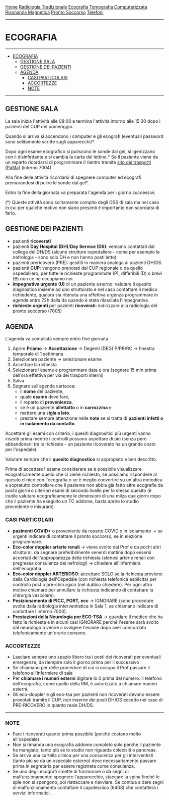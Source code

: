 <div class="topnav">
  <a href="index.html">Home</a>
  <a href="radiologia_tradizionale.html">Radiologia Tradizionale</a>
  <a href="ecografia.html">Ecografia</a>
  <a href="tomografia_computerizzata.html">Tomografia Computerizzata</a>
  <a href="risonanza_magnetica.html">Risonanza Magnetica</a>
  <a href="pronto_soccorso.html">Pronto Soccorso</a>
  <a href="contatti.html">Telefoni</a>
</div>

---

# ECOGRAFIA

---
- [ECOGRAFIA](#ecografia)
  - [GESTIONE SALA](#gestione-sala)
  - [GESTIONE DEI PAZIENTI](#gestione-dei-pazienti)
  - [AGENDA](#agenda)
    - [CASI PARTICOLARI](#casi-particolari)
    - [ACCORTEZZE](#accortezze)
    - [NOTE](#note)

---

## GESTIONE SALA

La sala inizia l'attività alle 08:00 e termina l'attività intorno alle 15:30 dopo i pazienti del CUP del pomeriggio.

Quando si arriva si accendono i computer e gli ecografi (eventuali password sono solitamente scritte sugli apparecchi)*.

Dopo ogni esame ecografico si puliscono le sonde dal gel, si igenizzano con il disinfettante e si cambia la carta del lettino.*
Se il paziente viene da un reparto ricordarsi di programmare il rientro tramite [sito dei trasporti (PaMa)](https://trasportipama.dussmann.it/sanluigi) (interno 7004)

Alla fine delle attività ricordarsi di spegnere computer ed ecografi premurandosi di pulire le sonde dal gel*.

Entro la fine della giornata va preparata l'agenda per i giorno successivi.

(*) Queste attività sono solitamente compito degli OSS di sala ma nel caso in cui per qualche motivo non siano presenti è importante non scordarsi di farlo.

## GESTIONE DEI PAZIENTI
- pazienti **ricoverati**
- pazienti **Day Hospital (DH)**/**Day Service (DS)**: veniamo contattati dal collega del DH/DS (alcune strutture ospedaliere - come per esempio la nefrologia - sono solo DH e non hanno posti letto)
- pazienti prericovero (PRE): gesititi in maniera analoga ai pazienti DH/DS.
- pazienti **CUP**: vengono prenotati dal CUP regionale o da quello ospedalliero; per tutte le richieste programmate (P), differibili (D) o brevi (B) non ce ne occupiamo noi.
- **impegnativa urgente (U)** di un paziente esterno: valutare il quesito diagnostico insieme ad uno strutturato e nel caso contattare il medico richiedente, qualora sia ritenuta una effettiva urgenza programmare in agenda entro 72h dalla da quando è stata rilasciata l'impegnativa.
- **richieste urgenti** per pazienti **ricoverati**: indirizzare alla radiologia del pronto soccorso (7005)



## AGENDA
L'agenda va compilata sempre entro fine giornata
1. Aprire **Priamo** &rarr; **Accettazione** &rarr; Degenti (DEG) P/PR/RC &rarr; finestra temporale di 1 settimana
2. Selezionare paziente → selezionare esame
3. Accettare la richiesta
4. Selezionare l’esame e programmare data e ora (segnare 15 min prima dell’ora effettiva per via dei trasporti interni)
5. Salva
6. Segnare sull’agenda cartacea:
   - il **nome** del paziente, 
   - quale **esame** deve fare, 
   - il reparto di **provenienza**, 
   - se è un paziente **allettatto** o in **carrozzina** e 
   - mettere una s**igla a lato**.
   - prestare sempre attenzione nelle **note** se si tratta di **pazienti infetti o in isolamento da contatto**.

Accettare gli esami con criterio, i quesiti diagnositici più urgenti vanno inseriti prima mentre i controlli possono aspettare di più (senza però abbandonarli tra le richieste - un paziente ricoverato ha un grande costo per l'ospedale).

Valutare sempre che il **quesito diagnostico** si appropiato e ben descritto.

Prima di accettare l'esame considerare se è possibile visualizzare ecograficamente quello che ci viene richiesto, se possiamo rispondere al quesito clinico con l'ecografia o se è meglio convertire su un'altra metodica e sopratutto controllare che il paziente non abbia già fatto altre ecografie da pochi giorni o ulteriori esami di secondo livello per lo stesso quesito (è inutile valutare ecograficamente le dimensioni di una milza due giorni dopo che il paziente ha eseguito un TC addome, basta aprire lo studio precedente e misurare).

### CASI PARTICOLARI
- **pazinenti COVID+** o proveniente da reparto COVID o in isolamento → se urgenti indicare di contattare il pronto soccorso, se in elezione programmare.
- **Eco-color doppler arterie renali** → viene svolto dal Prof e da pochi altri strutturai, da segnare preferibilmente venerdì mattina dopo essersi accertati dell'appropiatezza della richiesta (stenosi arterie renali con pregressa consulenza dei nefrologi) → chiedere all'infermiera dell'ecografia.
- **Eco-color doppler ARTERIOSO**: accettare SOLO se la richiesta proviene dalla Cardiologia dell'Ospedale (con richiesta telefonica esplicita) per controllo post o pre-chirurgico (nel dubbio chiedere). Per ogni altro motivo chiamare per annullare la richiesta indicando di contattare la chirurgia vascolare).
- **Posizionamento di PICC, PORT, ecc** → IGNORARE (sono procedure svolte dalla radiologia interventistica in Sala 1, se chiamano indicare di contattare l'interno 7003).
- **Prestazioni della Neurologia per ECO-TSA** → guardare il medico che ha fatto la richiesta e in alcuni casi IGNORARE perché l'esame sarà svolto dal neurologo a venire a svolgere l'esame dopo aver concordato telefonicamente un'orario consono. 

### ACCORTEZZE
- Lasciare sempre uno spazio libero tra i posti dei ricoverati per eventuali emergenze, da riempire solo il giorno prima per il successivo
- Se chiamano per delle procedure di cui si occupa il Prof passare il telefono all'infermiere di sala
- Per **chiamare i numeri esterni** digitare lo 0 prima del numero. Il telefono dell’ecografia, come quello della RM, è autorizzato a chiamare numeri esterni.
- Gli eco-doppler e gli eco-tsa per pazienti non ricoverati devono essere pronotati tramite il CUP, non inserire dei posti DH/DS eccetto nel caso di PRE-RICOVERO in quanto reale DH/DS. 



---


### NOTE

- Fare i ricoverati quanto prima possibile (poiché costano molto all'ospedale)
- Non si rimanda una ecografia addome completo solo perché il paziente ha mangiato, tanto più se lo studio non riguarda colecisiti o pancreas.
- Se arriva una cartella clinica per una consulenza per gli interventisti (tanto più se da un ospedale esterno) deve necessariamente passare prima in segretaria per essere registrata come consulenza.
- Se uno degli ecografi smette di funzionare o da segni di malfunzionamento: spegnere l'apparecchio, staccare la spina finché le spie non si spengono, poi riattaccare e riavviare. Se contiua a dare segni di malfunzionamento contattare il capotecnico (6408) che contatterà i servizi informatici.